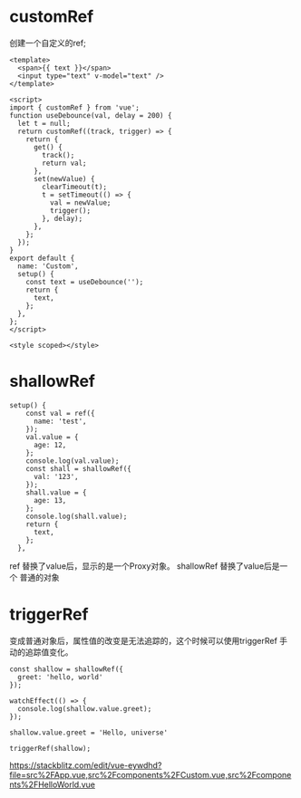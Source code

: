 # customRef
创建一个自定义的ref;

```
<template>
  <span>{{ text }}</span>
  <input type="text" v-model="text" />
</template>

<script>
import { customRef } from 'vue';
function useDebounce(val, delay = 200) {
  let t = null;
  return customRef((track, trigger) => {
    return {
      get() {
        track();
        return val;
      },
      set(newValue) {
        clearTimeout(t);
        t = setTimeout(() => {
          val = newValue;
          trigger();
        }, delay);
      },
    };
  });
}
export default {
  name: 'Custom',
  setup() {
    const text = useDebounce('');
    return {
      text,
    };
  },
};
</script>

<style scoped></style>

```
# shallowRef
```
setup() {
    const val = ref({
      name: 'test',
    });
    val.value = {
      age: 12,
    };
    console.log(val.value);
    const shall = shallowRef({
      val: '123',
    });
    shall.value = {
      age: 13,
    };
    console.log(shall.value);
    return {
      text,
    };
  },
```
ref 替换了value后，显示的是一个Proxy对象。
shallowRef 替换了value后是一个 普通的对象

# triggerRef
变成普通对象后，属性值的改变是无法追踪的，这个时候可以使用triggerRef 手动的追踪值变化。
```
const shallow = shallowRef({
  greet: 'hello, world'
});

watchEffect(() => {
  console.log(shallow.value.greet);
});

shallow.value.greet = 'Hello, universe'

triggerRef(shallow);
```

https://stackblitz.com/edit/vue-eywdhd?file=src%2FApp.vue,src%2Fcomponents%2FCustom.vue,src%2Fcomponents%2FHelloWorld.vue